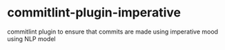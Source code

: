 # commitlint-plugin-imperative
commitlint plugin to ensure that commits are made using imperative mood using NLP model
